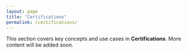 ```yaml
---
layout: page
title: "Certifications"
permalink: /certifications/
---
```


This section covers key concepts and use cases in **Certifications**.
More content will be added soon.

